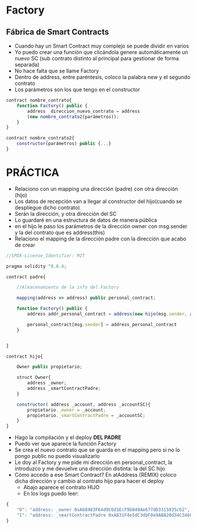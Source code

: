 # Factory

## Fábrica de Smart Contracts

- Cuando hay un Smart Contract muy complejo se puede dividir en varios
- Yo puedo crear una función que clicándola genere automáticamente un nuevo SC (sub contrato distinto al principal para gestionar de forma separada)
- No hace falta que se llame Factory
- Dentro de address, entre paréntesis, coloco la palabra new y el segundo contrato
- Los parámetros son los que tengo en el constructor

~~~js
contract nombre_contrato{
    function Factory() public {
        address  direccion_nuevo_contrato = address
        (new nombre_contrato2(parámetros));
    }
}

contract nombre_contrato2{
    constructor(parámetros) public {...}
}
~~~

# PRÁCTICA

- Relaciono con un mapping una dirección (padre) con otra dirección (hijo)
- Los datos de recepción van a llegar al constructor del hijo(cuando se despliegue dicho contrato)
- Serán la dirección, y otra dirección del SC
- Lo guardaré en una estructura de datos de manera pública
- en el hijo le paso los parámetros de la dirección owner con msg.sender y la del contrato que es address(this)
- Relaciono el mapping de la dirección padre con la dirección que acabo de crear 

~~~js
//SPDX-License_Identifier: MIT

pragma solidity ^0.8.4;

contract padre{

    //Almacenamiento de la info del Factory

    mapping(address => address) public personal_contract;

    function Factory() public {
        address addr_personal_contract = address(new hijo(msg.sender, address(this)));

        personal_contract[msg.sender] = address_personal_contract
    }


}

contract hijo{

    Owner public propietario;

    struct Owner{
        address _owner;
        address _smartContractPadre;
    }

    constructor( address _account, address _accountSC){
        propietario._owner = _account;
        propietario._smartContractPadre = _accountSC;
    }
}
~~~

- Hago la compilación y el deploy **DEL PADRE**
- Puedo ver que aparece la función Factory
- Se crea el nuevo contrato que se guarda en el mapping pero si no lo pongo public no puedo visualizarlo
- Le doy al Factory y me pide mi dirección en personal_contract, la introduzco y me devuelve una dirección distinta: la del SC hijo
- Cómo accedo a ese Smart Contract? En atAddress (REMIX) coloco dicha dirección y cambio al contrato hijo para hacer el deploy
    - Abajo aparece el contrato HIJO
    - En los logs puedo leer:
~~~js
{
	"0": "address: _owner 0xAb8483F64d9C6d1EcF9b849Ae677dD3315835cb2",
	"1": "address: _smartContractPadre 0xA831F4e5dC3dbF0e9ABA20d34C3468679205B10A"
}
~~~